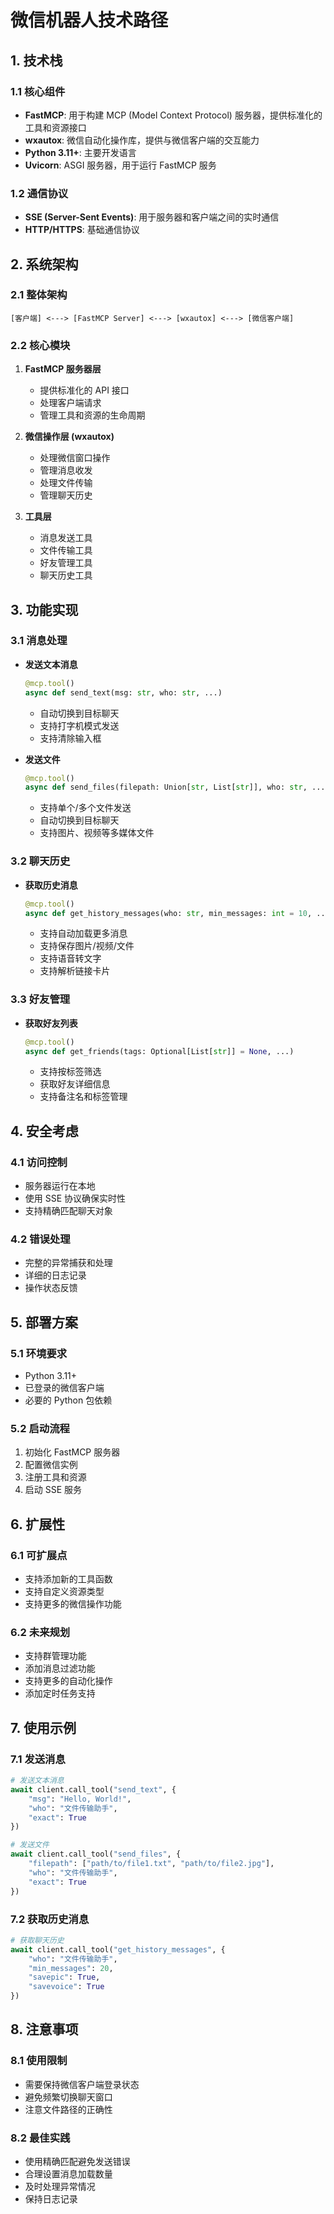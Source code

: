 # 微信机器人技术路径

## 1. 技术栈

### 1.1 核心组件
- **FastMCP**: 用于构建 MCP (Model Context Protocol) 服务器，提供标准化的工具和资源接口
- **wxautox**: 微信自动化操作库，提供与微信客户端的交互能力
- **Python 3.11+**: 主要开发语言
- **Uvicorn**: ASGI 服务器，用于运行 FastMCP 服务

### 1.2 通信协议
- **SSE (Server-Sent Events)**: 用于服务器和客户端之间的实时通信
- **HTTP/HTTPS**: 基础通信协议

## 2. 系统架构

### 2.1 整体架构
```
[客户端] <---> [FastMCP Server] <---> [wxautox] <---> [微信客户端]
```

### 2.2 核心模块
1. **FastMCP 服务器层**
   - 提供标准化的 API 接口
   - 处理客户端请求
   - 管理工具和资源的生命周期

2. **微信操作层 (wxautox)**
   - 处理微信窗口操作
   - 管理消息收发
   - 处理文件传输
   - 管理聊天历史

3. **工具层**
   - 消息发送工具
   - 文件传输工具
   - 好友管理工具
   - 聊天历史工具

## 3. 功能实现

### 3.1 消息处理
- **发送文本消息**
  ```python
  @mcp.tool()
  async def send_text(msg: str, who: str, ...)
  ```
  - 自动切换到目标聊天
  - 支持打字机模式发送
  - 支持清除输入框

- **发送文件**
  ```python
  @mcp.tool()
  async def send_files(filepath: Union[str, List[str]], who: str, ...)
  ```
  - 支持单个/多个文件发送
  - 自动切换到目标聊天
  - 支持图片、视频等多媒体文件

### 3.2 聊天历史
- **获取历史消息**
  ```python
  @mcp.tool()
  async def get_history_messages(who: str, min_messages: int = 10, ...)
  ```
  - 支持自动加载更多消息
  - 支持保存图片/视频/文件
  - 支持语音转文字
  - 支持解析链接卡片

### 3.3 好友管理
- **获取好友列表**
  ```python
  @mcp.tool()
  async def get_friends(tags: Optional[List[str]] = None, ...)
  ```
  - 支持按标签筛选
  - 获取好友详细信息
  - 支持备注名和标签管理

## 4. 安全考虑

### 4.1 访问控制
- 服务器运行在本地
- 使用 SSE 协议确保实时性
- 支持精确匹配聊天对象

### 4.2 错误处理
- 完整的异常捕获和处理
- 详细的日志记录
- 操作状态反馈

## 5. 部署方案

### 5.1 环境要求
- Python 3.11+
- 已登录的微信客户端
- 必要的 Python 包依赖

### 5.2 启动流程
1. 初始化 FastMCP 服务器
2. 配置微信实例
3. 注册工具和资源
4. 启动 SSE 服务

## 6. 扩展性

### 6.1 可扩展点
- 支持添加新的工具函数
- 支持自定义资源类型
- 支持更多的微信操作功能

### 6.2 未来规划
- 支持群管理功能
- 添加消息过滤功能
- 支持更多的自动化操作
- 添加定时任务支持

## 7. 使用示例

### 7.1 发送消息
```python
# 发送文本消息
await client.call_tool("send_text", {
    "msg": "Hello, World!",
    "who": "文件传输助手",
    "exact": True
})

# 发送文件
await client.call_tool("send_files", {
    "filepath": ["path/to/file1.txt", "path/to/file2.jpg"],
    "who": "文件传输助手",
    "exact": True
})
```

### 7.2 获取历史消息
```python
# 获取聊天历史
await client.call_tool("get_history_messages", {
    "who": "文件传输助手",
    "min_messages": 20,
    "savepic": True,
    "savevoice": True
})
```

## 8. 注意事项

### 8.1 使用限制
- 需要保持微信客户端登录状态
- 避免频繁切换聊天窗口
- 注意文件路径的正确性

### 8.2 最佳实践
- 使用精确匹配避免发送错误
- 合理设置消息加载数量
- 及时处理异常情况
- 保持日志记录 